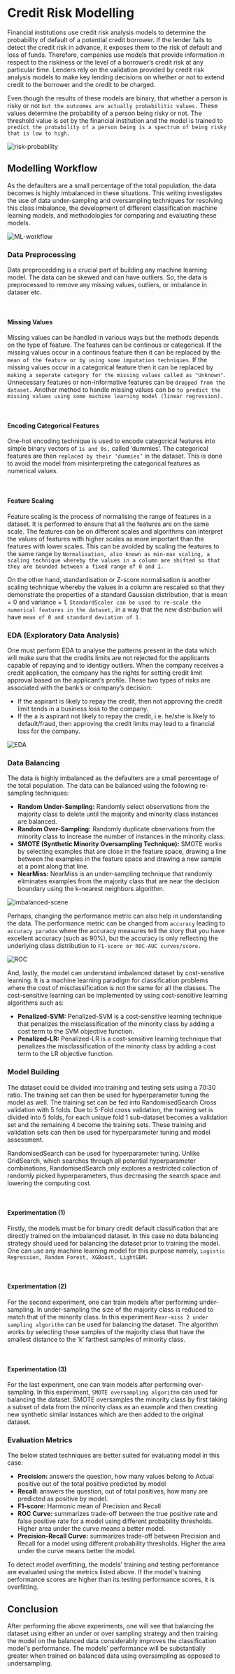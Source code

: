 # Credit Risk Modelling

Financial institutions use credit risk analysis models to determine the probability of default of a potential credit borrower. If the lender fails to detect the credit risk in advance, it exposes them to the risk of default and loss of funds. Therefore, companies use models that provide information in respect to the riskiness or the level of a borrower’s credit risk at any particular time. Lenders rely on the validation provided by credit risk analysis models to make key lending decisions on whether or not to extend credit to the borrower and the credit to be charged.

Even though the results of these models are binary, that whether a person is risky or not ``but the outcomes are actually probabilitic values.`` These values determine the probability of a person being risky or not. The threshold value is set by the financial institution and the model is trained to ``predict the probability of a person being is a spectrum of being risky that is low to high.``

![risk-probability](/figures/risk-spectrum.png)

## Modelling Workflow

As the defaulters are a small percentage of the total population, the data becomes is highly imbalanced in these situations. This writing investigates the use of data under-sampling and oversampling techniques for resolving this class imbalance, the development of different classification machine learning models, and methodologies for comparing and evaluating these models.

![ML-workflow](/figures/ML-workflow.png)

### Data Preprocessing

Data preprocedding is a crucial part of building any machine learning model. The data can be skewed and can have outliers. So, the data is preprocessed to remove any missing values, outliers, or imbalance in dataser etc. 

<br/>

#### Missing Values

Missing values can be handled in various ways but the methods depends on the type of feature. The features can be continous or categorical. If the missing values occur in a continous feature then it can be replaced by the `mean of the feature or by using some imputation techniques`. If the missing values occur in a categorical feature then it can be replaced by `making a seperate category for the missing values called as "Unknown"`. Unnecessary features or non-informative features can be `dropped from the dataset.` Another method to handle missing values can be `to predict the missing values using some machine learning model (linear regression).`

<br/>

#### Encoding Categorical Features

One-hot encoding technique is used to encode categorical features into simple binary vectors of `1s and 0s,` called ‘dummies’. The categorical features are then `replaced by their ‘dummies’` in the dataset. This is done to avoid the model from misinterpreting the categorical features as numerical values. 

<br/>

#### Feature Scaling

Feature scaling is the process of normalising the range of features in a dataset. It is performed to ensure that all the features are on the same scale. The features can be on different scales and algorithms can interpret the values of features with higher scales as more important than the features with lower scales. This can be avoided by scaling the features to the same range by `Normalisation, also known as min-max scaling, a scaling technique whereby the values in a column are shifted so that they are bounded between a fixed range of 0 and 1.`

On the other hand, standardisation or Z-score normalisation is another scaling technique whereby the values in a column are rescaled so that they demonstrate the properties of a standard Gaussian distribution, that is mean = 0 and variance = 1. `StandardScaler can be used to re-scale the numerical features in the dataset,` in a way that the new distribution will have `mean of 0 and standard deviation of 1.`

### EDA (Exploratory Data Analysis)

One must perform EDA to analyse the patterns present in the data which will make sure that the credits limits are not rejected for the applicants capable of repaying and to identigy outliers. When the company receives a credit application, the company has the rights for setting credit limit approval based on the applicant’s profile. These two types of risks are associated with the bank’s or company’s decision:
<ul>
<li> If the aspirant is likely to repay the credit, then not approving the credit limit tends in a business loss to the company.</li>
<li> If the a is aspirant not likely to repay the credit, i.e. he/she is likely to default/fraud, then approving the credit limits may lead to a financial loss for the company.</li>
</ul>

![EDA](/figures/EDA.jpg)

### Data Balancing

The data is highly imbalanced as the defaulters are a small percentage of the total population. The data can be balanced using the following re-sampling techniques:
<ul>
<li> <b>Random Under-Sampling:</b> Randomly select observations from the majority class to delete until the majority and minority class instances are balanced.</li>
<li> <b>Random Over-Sampling:</b> Randomly duplicate observations from the minority class to increase the number of instances in the minority class.</li>
<li> <b>SMOTE (Synthetic Minority Oversampling Technique):</b> SMOTE works by selecting examples that are close in the feature space, drawing a line between the examples in the feature space and drawing a new sample at a point along that line.</li>
<li> <b>NearMiss:</b> NearMiss is an under-sampling technique that randomly eliminates examples from the majority class that are near the decision boundary using the k-nearest neighbors algorithm.
</li>
</ul>

![imbalanced-scene](/figures/imbalanced-scenario.png)

Perhaps, changing the performance metric can also help in understanding the data. The performance metric can be changed from ``accuracy`` leading to ``accuracy paradox`` where the accuracy measures tell the story that you have excellent accuracy (such as 90%), but the accuracy is only reflecting the underlying class distribution to ``F1-score or ROC-AUC curves/score.``

![ROC](/figures/ROC.jpg)

And, lastly, the model can understand imbalanced dataset by cost-senstive learning. It is a machine learning paradigm for classification problems where the cost of misclassification is not the same for all the classes. The cost-sensitive learning can be implemented by using cost-sensitive learning algorithms such as:
<ul>
<li> <b>Penalized-SVM:</b> Penalized-SVM is a cost-sensitive learning technique that penalizes the misclassification of the minority class by adding a cost term to the SVM objective function.</li>
<li> <b>Penalized-LR:</b> Penalized-LR is a cost-sensitive learning technique that penalizes the misclassification of the minority class by adding a cost term to the LR objective function.</li>
</ul>

### Model Building

The dataset could be divided into training and testing sets using a 70:30 ratio. The training set can then be used for hyperparameter tuning the model as well. The training set can be fed into RandomisedSearch Cross validation with 5 folds. Due to 5-Fold cross validation, the training set is divided into 5 folds, for each unique fold 1 sub-dataset becomes a validation set and the remaining 4 become the training sets. These training and validation sets can then be used for hyperparameter tuning and model assessment.

RandomisedSearch can be used for hyperparameter tuning. Unlike GridSearch, which searches through all potential hyperparameter combinations, RandomisedSearch only explores a restricted collection of randomly picked hyperparameters, thus decreasing the search space and lowering the computing cost.

<br/>

#### Experimentation (1)

Firstly, the models must be for binary credit default classification that are directly trained on the imbalanced dataset. In this case no data balancing strategy should used for balancing the dataset prior to training the model. One can use any machine learning model for this purpose namely, ``Logistic Regression, Random Forest, XGBoost, LightGBM.``

<br/>

#### Experimentation (2)

For the second experiment, one can train models after performing under-sampling. In under-sampling the size of the majority class is reduced to match that of the minority class. In this experiment ``Near-miss 2 under sampling algorithm`` can be used for balancing the dataset. The algorithm works by selecting those samples of the majority class that have the smallest distance to the ‘k’ farthest samples of minority class.

<br/>

#### Experimentation (3)

For the last experiment, one can train models after performing over-sampling. In this experiment, ``SMOTE oversampling algorithm`` can used for balancing the dataset. SMOTE oversamples the minority class by first taking a subset of data from the minority class as an example and then creating new synthetic similar instances which are then added to the original dataset.

### Evaluation Metrics

The below stated techniques are better suited for evaluating model in this case:
<ul>
<li> <b>Precision:</b> answers the question, how many values belong to Actual positive out of the total positive predicted by model </li>
<li> <b>Recall:</b> answers the question, out of total positives, how many are predicted as positive by model. </li>
<li> <b>F1-score:</b> Harmonic mean of Precision and Recall </li>
<li> <b>ROC Curve:</b> summarizes trade-off between the true positive rate and false positive rate for a model using different probability thresholds. Higher area under the curve means a better model. </li>
<li> <b>Precision-Recall Curve:</b> summarizes trade-off between Precision and Recall for a model using different probability thresholds. Higher the area under the curve means better the model. </li>
</ul>
To detect model overfitting, the models' training and testing performance are evaluated using the metrics listed above. If the model's training performance scores are higher than its testing performance scores, it is overfitting.

## Conclusion

After performing the above experiments, one will see that balancing the dataset using either an under or over sampling strategy and then training the model on the balanced data considerably improves the classification model's performance. The models’ performance will be substantially greater when trained on balanced data using oversampling as opposed to undersampling.
